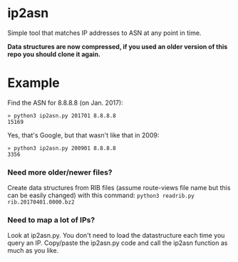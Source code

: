 # ip2asn
Simple tool that matches IP addresses to ASN at any point in time.

**Data structures are now compressed, if you used an older version of this repo you should clone it again.**

# Example
Find the ASN for 8.8.8.8 (on Jan. 2017):
```
» python3 ip2asn.py 201701 8.8.8.8
15169
```
Yes, that's Google, but that wasn't like that in 2009:
```
» python3 ip2asn.py 200901 8.8.8.8
3356
```

### Need more older/newer files?
Create data structures from RIB files (assume route-views file name but this can be easily changed) with this command:
``python3 readrib.py rib.20170401.0000.bz2``

### Need to map a lot of IPs?
Look at ip2asn.py. You don't need to load the datastructure each time you query an IP. Copy/paste the ip2asn.py code and call the ip2asn function as much as you like.
